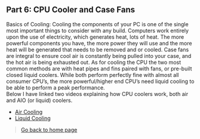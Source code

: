 ## **Part 6: CPU Cooler and Case Fans**
Basics of Cooling: Cooling the components of your PC is one of the single most important things to consider with any build. Computers work entirely upon the use of electricity, which generates heat, lots of heat. The more powerful components you have, the more power they will use and the more heat will be generated that needs to be removed and or cooled. Case fans are integral to ensure cool air is constantly being pulled into your case, and the hot air is being exhausted out. As for cooling the CPU the two most common methods are with heat pipes and fins paired with fans, or pre-built closed liquid coolers. While both perform perfectly fine with almost all consumer CPU’s, the more powerful/higher end CPU’s need liquid cooling to be able to perform a peak performance. 
<br/>Below I have linked two videos explaining how CPU coolers work, both air and AIO (or liquid) coolers. 
* [Air Cooling](https://www.youtube.com/watch?v=ieMvtUpFENM)
* [Liquid Cooling](https://www.youtube.com/watch?v=CNKkR-wc8Eg)
> [Go back to home page](./README.md)
